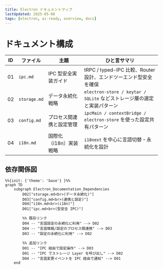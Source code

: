 ```yaml
---
title: Electron ドキュメントマップ
lastUpdated: 2025-05-08
tags: [electron, ai-ready, overview, docs]
---
```


# ドキュメント構成

| ID  | ファイル     | 主題                     | ひと言サマリ                                                            |
| --- | ------------ | ------------------------ | ----------------------------------------------------------------------- |
| 01  | `ipc.md`     | IPC 型安全実装ガイド     | tRPC / typed-IPC 比較、Router 設計、エンドツーエンド型安全を確保        |
| 02  | `storage.md` | データ永続化戦略         | `electron-store / keytar / SQLite` などストレージ層の選定と実装パターン |
| 03  | `config.md`  | プロセス間連携と設定管理 | `ipcMain / contextBridge / electron-store` を使った設定共有パターン     |
| 04  | `i18n.md`    | 国際化（i18n）実装戦略   | `i18next` を中心に言語切替・永続化を設計                                |

## 依存関係図

```mermaid
%%{init: {'theme': 'base'} }%%
graph TD
    subgraph Electron_Documentation_Dependencies
        D02["storage.md<br>(データ永続化)"]
        D03["config.md<br>(連携と設定)"]
        D04["i18n.md<br>(i18n)"]
        D01["ipc.md<br>(型安全 IPC)"]

        %% 既存リンク
        D04 -- "言語設定の永続化に利用" --> D02
        D04 -- "言語情報/設定のプロセス間連携" --> D03
        D03 -- "設定の永続化に利用" --> D02

        %% 追加リンク
        D01 -- "IPC 経由で設定操作" --> D03
        D01 -- "IPC でストレージ Layer を呼び出し" --> D02
        D04 -- "言語変更イベントを IPC 経由で通知" --> D01
    end
```
